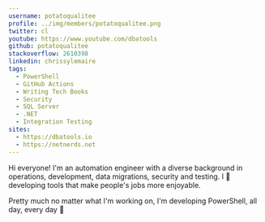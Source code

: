 ```yaml
---
username: potatoqualitee
profile: ../img/members/potatoqualitee.png
twitter: cl
youtube: https://www.youtube.com/dbatools
github: potatoqualitee
stackoverflow: 2610398
linkedin: chrissylemaire
tags:
  - PowerShell
  - GitHub Actions
  - Writing Tech Books
  - Security
  - SQL Server
  - .NET
  - Integration Testing
sites:
  - https://dbatools.io
  - https://netnerds.net
---
```


Hi everyone! I'm an automation engineer with a diverse background in operations, development, data migrations, security and testing. I 💙 developing tools that make people's jobs more enjoyable.

Pretty much no matter what I'm working on, I'm developing PowerShell, all day, every day 🚀